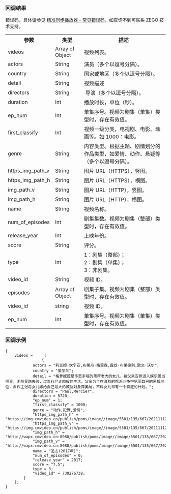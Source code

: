 ### 回调结果

错误码，具体请参见 [精准同步播放器 - 常见错误码](!ZegoAccurateSyncMediaPlayerSDK-Common_error_codes)，如查询不到可联系 ZEGO 技术支持。

<table class="collapsible-table" >
  <colgroup>
    <col width="15%">
    <col width="20%">
    <col width="65%">
  </colgroup>
<tbody><tr data-row-level="1">
<th>参数</th>
<th>类型</th>
<th>描述</th>
</tr>
<tr data-row-level="3" data-row-child="true">
<td>videos</td>
<td>Array of Object</td>
<td>视频列表。</td>
</tr>
<tr data-row-level="3-1">
<td>actors</td>
<td>String</td>
<td>演员（多个以逗号分隔）。</td>
</tr>
<tr data-row-level="3-2">
<td>country</td>
<td>String</td>
<td>国家或地区（多个以逗号分隔）。</td>
</tr>
<tr data-row-level="3-4">
<td>detail</td>
<td>String</td>
<td>视频描述</td>
</tr>
<tr data-row-level="3-5">
<td>directors</td>
<td>String</td>
<td>&nbsp;导演（多个以逗号分隔）。</td>
</tr>
<tr data-row-level="3-6">
<td>duration</td>
<td>Int</td>
<td>播放时长，单位（秒）。&nbsp;</td>
</tr>
<tr data-row-level="3-7">
<td>ep_num</td>
<td>Int</td>
<td>单集序号。视频为剧集（单集）类型时，存在有效值。</td>
</tr>
<tr data-row-level="3-8">
<td>first_classify</td>
<td>Int</td>
<td>视频一级分类，电视剧、电影、动画等。如 1000：电影。&nbsp;</td>
</tr>
<tr data-row-level="3-9">
<td>genre</td>
<td>String</td>
<td>内容类型。根据主题、剧情划分的作品类型，如爱情、动作、悬疑等（多个以逗号分隔）。</td>
</tr>
<tr data-row-level="3-10">
<td>https_img_path_v</td>
<td>String</td>
<td>图片 URL（HTTPS），竖图。</td>
</tr>
<tr data-row-level="3-11">
<td>https_img_path_h</td>
<td>String</td>
<td>图片 URL（HTTPS），横图。</td>
</tr>
<tr data-row-level="3-12">
<td>img_path_v</td>
<td>String</td>
<td>图片 URL（HTTP），竖图。</td>
</tr>
<tr data-row-level="3-13">
<td>img_path_h</td>
<td>String</td>
<td>图片 URL（HTTP），横图。&nbsp;</td>
</tr>
<tr data-row-level="3-15">
<td>name</td>
<td>String</td>
<td>视频名称。</td>
</tr>
<tr data-row-level="3-16">
<td>num_of_episodes</td>
<td>Int</td>
<td>剧集集数。视频为剧集（整部）类型时，存在有效值。</td>
</tr>
<tr data-row-level="3-17">
<td>release_year</td>
<td>Int</td>
<td>上映年份。&nbsp;</td>
</tr>
<tr data-row-level="3-18">
<td>score</td>
<td>String</td>
<td>评分。</td>
</tr>
<tr data-row-level="3-19">
<td>type</td>
<td>Int</td>
<td>1：剧集（整部）； <br> 2：剧集（单集）； <br> 3：非剧集。</td>
</tr>
<tr data-row-level="3-20">
<td>video_id</td>
<td>String</td>
<td>视频 ID。</td>
</tr>
<tr data-row-level="3-21" data-row-child="true">
<td>episodes</td>
<td>Array of Object</td>
<td>剧集子集。视频为剧集（整部）类型时，存在有效值。</td>
</tr>
<tr data-row-level="3-21-1">
<td>video_id</td>
<td>string</td>
<td>视频 ID。</td>
</tr>
<tr data-row-level="3-21-2">
<td>ep_num</td>
<td>Int</td>
<td>单集序号。视频为剧集（单集）类型时，存在有效值。</td>
</tr>
</tbody></table>

### 回调示例

```
{
    videos =     (
                {
            actors = "利亚姆·坎宁安,布莱丹·格里森,露丝·布莱德利,欧文·沃尔";
            country = "爱尔兰";
            detail = "格萝妮娅是作恶多端的黑帮老大的女儿，被父亲安排进入娱乐圈当明星，无奈星路失败，过着行尸走肉般的生活。父亲为了在激烈的帮派斗争中巩固自己的黑帮地位，自作主张将女儿嫁给自己最大的威胁对象菲奥纳，不料女儿却有一个疯狂的计划。";
            directors = "Paul,Mercier";
            duration = 5720;
            "ep_num" = 1;
            "first_classify" = 1000;
            genre = "动作,犯罪,爱情";
            "https_img_path_h" = "https://img.cmvideo.cn/publish/poms/image//image/5501/135/667/202111121605_202008131023591450460_H169_1080.webp";
            "https_img_path_v" = "https://img.cmvideo.cn/publish/poms/image//image/5501/135/667/202111121605_2_V34_1080.webp";
            "img_path_h" = "http://wapx.cmvideo.cn:8080/publish/poms/image//image/5501/135/667/202111121605_202008131023591450460_H169_1080.webp";
            "img_path_v" = "http://wapx.cmvideo.cn:8080/publish/poms/image//image/5501/135/667/202111121605_2_V34_1080.webp";
            name = "追击(2017年)";
            "num_of_episodes" = 0;
            "release_year" = 2017;
            score = "7.5";
            type = 3;
            "video_id" = 730276738;
        }
    );
}
```









